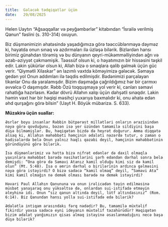 ```yaml
---
title:  Gələcək tədqiqatlar üçün
date:   29/08/2025
---
```


Helen Uaytın “Ağsaqqallar və peyğəmbərlər” kitabından “İsrailə verilmiş Qanun” fəslini (s. 310-314) oxuyun.

Biz düşmənimizin əhatəsində yaşadığımıza görə təəccüblənməyə dəyməz ki, həyatda onun sınaq və azdırmaları ilə üzləşə bilərik. Bizlərdən hansı birimiz günahdan törəmiş və bu dünyanın qeyri-mükəmməlliyindən ağrı və əzab-əziyyət çəkməmişik. Təəssüf olsun ki, o həyatımızın bir hissəsini təşkil edir. Lakin şükürlər olsun ki, Allah bizə o sınaqlara qalib gəlmək üçün güc verir. “Qiymətli Xilaskar” ən lazımlı vaxtda köməyimizə gələcək. Səmaya gedən yol Onun addımları ilə təqdis edilmişdir. Bədənimizi parçalayan tikanlar Onu da yaralamışdır. Bizim daşımağa çağrıldığımız hər bir çarmıxı əvvəlcə O daşımışdır. Rəbb Özü toqquşmaya yol verir ki, canları səmavi rahatlığa hazırlasın. Kədər dövrü Allahın xalqı üçün dəhşətli sınaqdır. Lakin həmin vaxt hər bir həqiqi məsihçi yuxarıya baxmalıdır ki, onu əhatə edən əhd qurşağını görə bilsin” (Uayt H. Böyük mübarizə. S. 633).

**Müzakirə üçün suallar:**

`Əsrlər boyu insanlar Rəbbin bütpərəst millətləri onların ərazisindən nəyə görə qovduğunu, bəzən isə yer üzündən tamamilə sildiyini başa düşə bilməmişlər. Bu, həqiqətən bizdə də heyrət doğurur. Amma diqqətə alsaq ki, Allahın məhəbbəti həmçinin ədaləti nəzərdə tutur, o zaman o hadisələrdə belə Onun yalnız haqlı qəzəbi deyil, həmçinin məhəbbətinin göründüyünü görə bilərik.`

`İsa düşmənlərimiz və hətta bizə nifrət edənlər də daxil olmaqla yaxınlara məhəbbət barədə nəsihətlərini şərh edəndən dərhal sonra belə demişdi: “Ona görə də Səmavi Atanız kamil olduğu kimi siz də kamil olun” (Mt. 5:48). İsa o əmrin dərhal o birilərinin ardınca gəlməsini nəyə görə istəyirdi? O bizə sadəcə “kamil olmaq” deyil, “Səmavi Ata” kimi kamil olmağın nə demək olması barədə nə demək istəyirdi?`

`Həvari Paul Allahın Qanununa və onun irəlicədən təyin edilməsinə müsbət yanaşaraq onu yüksəltsə də, onlardan sui-istifadə etməyin əleyhinə idi. Onun “siz qanun altında deyil, lütf altındasınız” (Rom. 6:14). Biz Qanundan hansı yolla sui-istifadə edə bilərik?`

`Ədalətlə intiqam arasındakı fərq nədədir? Bu, tamamilə müxtəlif fikirdir yoxsa sadəcə eyni ideyanın müxtəlif təzahürüdür? Həqiqətən bizim ədalət yanğımızın qisas almaq istəyinə əsaslanmadığını necə başa düşə bilərik?`